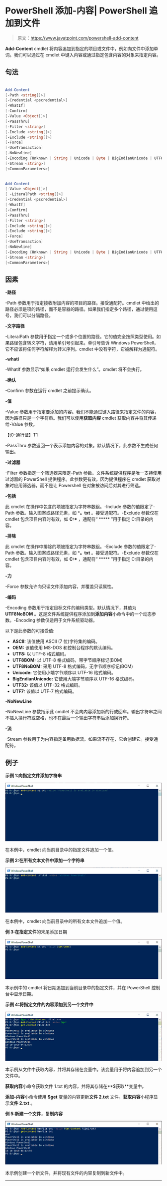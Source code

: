 # PowerShell 添加-内容| PowerShell 追加到文件

> 原文：<https://www.javatpoint.com/powershell-add-content>

**Add-Content** cmdlet 将内容追加到指定的项目或文件中，例如向文件中添加单词。我们可以通过在 cmdlet 中键入内容或通过指定包含内容的对象来指定内容。

## 句法

```ps1

Add-Content 
[-Path <string[]>] 
[-Credential <pscredential>] 
[-WhatIf] 
[-Confirm]
[-Value <Object[]>] 
[-PassThru] 
[-Filter <string>] 
[-Include <string[]>] 
[-Exclude <string[]>] 
[-Force] 
[-UseTransaction] 
[-NoNewline] 
[-Encoding {Unknown | String | Unicode | Byte | BigEndianUnicode | UTF8 | UTF7 | UTF32 | Ascii | Default | Oem |BigEndianUTF32}] 
[-Stream <string>]  
[<CommonParameters>]

```

```ps1

Add-Content 
[-Value <Object[]>]
[ -LiteralPath <string[]>]
[-Credential <pscredential>] 
[-WhatIf] 
[-Confirm]
[-PassThru] 
[-Filter <string>] 
[-Include <string[]>]
[-Exclude <string[]>] 
[-Force] 
[-UseTransaction] 
[-NoNewline]
[-Encoding {Unknown | String | Unicode | Byte | BigEndianUnicode | UTF8 | UTF7 | UTF32 | Ascii | Default | Oem |BigEndianUTF32}] 
[-Stream <string>]  
[<CommonParameters>]

```

## 因素

**-路径**

-Path 参数用于指定接收附加内容的项目的路径。接受通配符。cmdlet 中给出的路径必须是项的路径，而不是容器的路径。如果我们指定多个路径，通过使用逗号，我们可以分隔路径。

**-文字路径**

-LiteralPath 参数用于指定一个或多个位置的路径。它的值完全按照类型使用。如果路径包含转义字符，请用单引号引起来。单引号告诉 Windows PowerShell，它不应该将任何字符解释为转义序列。cmdlet 中没有字符，它被解释为通配符。

**-whati**

-WhatIf 参数显示“如果 cmdlet 运行会发生什么”。cmdlet 将不会执行。

**-确认**

-Confirm 参数在运行 cmdlet 之前提示确认。

**-值**

-Value 参数用于指定要添加的内容。我们不能通过键入路径来指定文件的内容，因为路径只是一个字符串。我们可以使用**获取内容** cmdlet 获取内容并将其传递给-Value 参数。

【t0-通行证】T1

-PassThru 参数返回一个表示添加内容的对象。默认情况下，此参数不生成任何输出。

**-过滤器**

-Filter 参数指定一个筛选器来限定-Path 参数。文件系统提供程序是唯一支持使用过滤器的 PowerShell 提供程序。此参数更有效，因为提供程序在 cmdlet 获取对象时应用筛选器，而不是让 Powershell 在对象被访问后对其进行筛选。

**-包括**

此 cmdlet 在操作中包含的项被指定为字符串数组。-Include 参数的值限定了-Path 参数。输入图案或路径元素，如 ***。txt** 。接受通配符。-Exclude 参数仅在 cmdlet 包含项目内容时有效，如 **C:\*** ，通配符“ ***** ”用于指定 C:目录的内容。

**-排除**

此 cmdlet 在操作中排除的项被指定为字符串数组。-Exclude 参数的值限定了-Path 参数。输入图案或路径元素，如 ***。txt** 。接受通配符。-Exclude 参数仅在 cmdlet 包含项目内容时有效，如 **C:\*** ，通配符“ ***** ”用于指定 C:目录的内容。

**-力**

-Force 参数允许向只读文件添加内容，并覆盖只读属性。

**-编码**

-Encoding 参数用于指定目标文件的编码类型。默认情况下，其值为 **UTF8NoBOM** 。这是文件系统提供程序添加到**添加内容**小命令中的一个动态参数。-Encoding 参数仅适用于文件系统驱动器。

以下是此参数的可接受值:

*   **ASCII:** 该值使用 ASCII (7 位)字符集的编码。
*   **OEM:** 该值使用 MS-DOS 和控制台程序的默认编码。
*   **UTF8:** 以 UTF-8 格式编码。
*   **UTF8BOM:** 以 UTF-8 格式编码，带字节顺序标记(BOM)
*   **UTF8NoBOM:** 采用 UTF-8 格式编码，无字节顺序标记(BOM)
*   **Unicode:** 它使用小端字节顺序以 UTF-16 格式编码。
*   **BigEndianUnicode:** 它使用大端字节顺序以 UTF-16 格式编码。
*   **UTF32:** 该值以 UTF-32 格式编码。
*   **UTF7:** 该值以 UTF-7 格式编码。

**-NoNewLine**

-NoNewLine 参数指示此 cmdlet 不会向内容添加新的行或回车。输出字符串之间不插入换行符或空格，也不在最后一个输出字符串后添加换行符。

**-流**

-Stream 参数用于为内容指定备用数据流。如果流不存在，它会创建它。接受通配符。

## 例子

**示例 1:向指定文件添加字符串**

![PowerShell Add-Content](img/1263e5a4695ac0cb70c8ec298d41119a.png)

在本例中，cmdlet 向当前目录中的指定文件追加一个值。

**示例 2:在所有文本文件中添加一个字符串**

![PowerShell Add-Content](img/65427fd5beb8b111ec958c43784d36d7.png)

在本例中，cmdlet 向当前目录中的所有文本文件追加一个值。

**例 3:在指定文件**的末尾添加日期

![PowerShell Add-Content](img/fe0cb0b6fb2dea7daf50186bb7f0b17f.png)

本示例中的 cmdlet 将日期追加到当前目录中的指定文件，并在 PowerShell 控制台中显示日期。

**示例 4:将指定文件的内容添加到另一个文件中**

![PowerShell Add-Content](img/d1d1928e54ffb4e5613282629267b25e.png)

本示例从文件中获取内容，并将其存储在变量中。该变量用于将内容追加到另一个文件中。

**获取内容**小命令获取文件 1.txt 的内容，并将其存储在**$获取**变量中。

**添加-内容**小命令使用 **$get** 变量的内容更新**文件 2.txt** 文件。**获取内容**小程序显示**文件 2.txt** 。

**例 5:新建一个文件，复制内容**

![PowerShell Add-Content](img/a26d1b403e737152e630cdc51853f32d.png)

本示例创建一个新文件，并将现有文件的内容复制到新文件中。

* * *